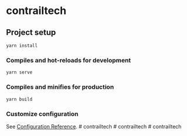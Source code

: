 # contrailtech

## Project setup
```
yarn install
```

### Compiles and hot-reloads for development
```
yarn serve
```

### Compiles and minifies for production
```
yarn build
```

### Customize configuration
See [Configuration Reference](https://cli.vuejs.org/config/).
#   c o n t r a i l t e c h  
 #   c o n t r a i l t e c h  
 #   c o n t r a i l t e c h  
 